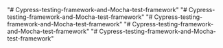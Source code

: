 "# Cypress-testing-framework-and-Mocha-test-framework" 
"# Cypress-testing-framework-and-Mocha-test-framework" 
"# Cypress-testing-framework-and-Mocha-test-framework" 
"# Cypress-testing-framework-and-Mocha-test-framework" 
"# Cypress-testing-framework-and-Mocha-test-framework" 
